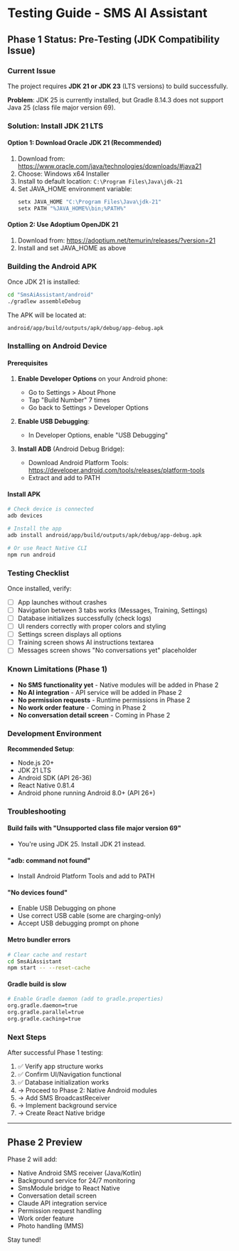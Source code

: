 # Testing Guide - SMS AI Assistant

## Phase 1 Status: Pre-Testing (JDK Compatibility Issue)

### Current Issue

The project requires **JDK 21 or JDK 23** (LTS versions) to build successfully.

**Problem**: JDK 25 is currently installed, but Gradle 8.14.3 does not support Java 25 (class file major version 69).

### Solution: Install JDK 21 LTS

#### Option 1: Download Oracle JDK 21 (Recommended)
1. Download from: https://www.oracle.com/java/technologies/downloads/#java21
2. Choose: Windows x64 Installer
3. Install to default location: `C:\Program Files\Java\jdk-21`
4. Set JAVA_HOME environment variable:
   ```bash
   setx JAVA_HOME "C:\Program Files\Java\jdk-21"
   setx PATH "%JAVA_HOME%\bin;%PATH%"
   ```

#### Option 2: Use Adoptium OpenJDK 21
1. Download from: https://adoptium.net/temurin/releases/?version=21
2. Install and set JAVA_HOME as above

### Building the Android APK

Once JDK 21 is installed:

```bash
cd "SmsAiAssistant/android"
./gradlew assembleDebug
```

The APK will be located at:
```
android/app/build/outputs/apk/debug/app-debug.apk
```

### Installing on Android Device

#### Prerequisites
1. **Enable Developer Options** on your Android phone:
   - Go to Settings > About Phone
   - Tap "Build Number" 7 times
   - Go back to Settings > Developer Options

2. **Enable USB Debugging**:
   - In Developer Options, enable "USB Debugging"

3. **Install ADB** (Android Debug Bridge):
   - Download Android Platform Tools: https://developer.android.com/tools/releases/platform-tools
   - Extract and add to PATH

#### Install APK
```bash
# Check device is connected
adb devices

# Install the app
adb install android/app/build/outputs/apk/debug/app-debug.apk

# Or use React Native CLI
npm run android
```

### Testing Checklist

Once installed, verify:

- [ ] App launches without crashes
- [ ] Navigation between 3 tabs works (Messages, Training, Settings)
- [ ] Database initializes successfully (check logs)
- [ ] UI renders correctly with proper colors and styling
- [ ] Settings screen displays all options
- [ ] Training screen shows AI instructions textarea
- [ ] Messages screen shows "No conversations yet" placeholder

### Known Limitations (Phase 1)

- **No SMS functionality yet** - Native modules will be added in Phase 2
- **No AI integration** - API service will be added in Phase 2
- **No permission requests** - Runtime permissions in Phase 2
- **No work order feature** - Coming in Phase 2
- **No conversation detail screen** - Coming in Phase 2

### Development Environment

**Recommended Setup**:
- Node.js 20+
- JDK 21 LTS
- Android SDK (API 26-36)
- React Native 0.81.4
- Android phone running Android 8.0+ (API 26+)

### Troubleshooting

#### Build fails with "Unsupported class file major version 69"
- You're using JDK 25. Install JDK 21 instead.

#### "adb: command not found"
- Install Android Platform Tools and add to PATH

#### "No devices found"
- Enable USB Debugging on phone
- Use correct USB cable (some are charging-only)
- Accept USB debugging prompt on phone

#### Metro bundler errors
```bash
# Clear cache and restart
cd SmsAiAssistant
npm start -- --reset-cache
```

#### Gradle build is slow
```bash
# Enable Gradle daemon (add to gradle.properties)
org.gradle.daemon=true
org.gradle.parallel=true
org.gradle.caching=true
```

### Next Steps

After successful Phase 1 testing:
1. ✅ Verify app structure works
2. ✅ Confirm UI/Navigation functional
3. ✅ Database initialization works
4. → Proceed to Phase 2: Native Android modules
5. → Add SMS BroadcastReceiver
6. → Implement background service
7. → Create React Native bridge

---

## Phase 2 Preview

Phase 2 will add:
- Native Android SMS receiver (Java/Kotlin)
- Background service for 24/7 monitoring
- SmsModule bridge to React Native
- Conversation detail screen
- Claude API integration service
- Permission request handling
- Work order feature
- Photo handling (MMS)

Stay tuned!